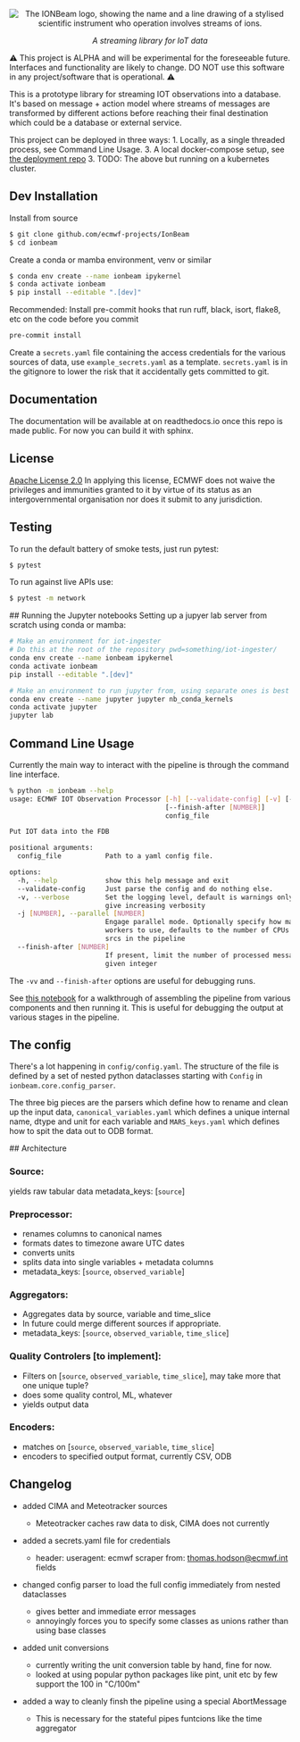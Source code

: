 
<p align="center">
    <img alt="The IONBeam logo, showing the name and a line drawing of a stylised scientific instrument who operation involves streams of ions."src="https://github.com/ecmwf-projects/iot-ingester/blob/ac8c020bda2a1143d0c4ffb6a29ff58eb0e2c790/ionbeam.png">
</p>
<p align="center">
    <em>A streaming library for IoT data</em>
</p>

:warning: This project is ALPHA and will be experimental for the foreseeable future. Interfaces and functionality are likely to change. DO NOT use this software in any project/software that is operational. :warning:

This is a prototype library for streaming IOT observations into a database. It's based on message + action model where streams of messages are transformed by different actions before reaching their final destination which could be a database or external service.

This project can be deployed in three ways:
    1. Locally, as a single threaded process, see Command Line Usage.
    3. A local docker-compose setup, see [the deployment repo](https://github.com/ecmwf-projects/iot-ingester-deployment)
    3. TODO: The above but running on a kubernetes cluster.

## Dev Installation

Install from source
```sh
$ git clone github.com/ecmwf-projects/IonBeam
$ cd ionbeam
```

Create a conda or mamba environment, venv or similar
```sh
$ conda env create --name ionbeam ipykernel
$ conda activate ionbeam
$ pip install --editable ".[dev]"
```

Recommended: Install pre-commit hooks that run ruff, black, isort, flake8, etc on the code before you commit
```sh
pre-commit install
```

Create a `secrets.yaml` file containing the access credentials for the various sources of data, use `example_secrets.yaml` as a template. `secrets.yaml` is in the gitignore to lower the risk that it accidentally gets committed to git.


## Documentation

The documentation will be available at on readthedocs.io once this repo is made public. For now you can build it with sphinx.

## License

[Apache License 2.0](LICENSE) In applying this license, ECMWF does not waive the privileges and immunities
granted to it by virtue of its status as an intergovernmental organisation nor does it submit to any jurisdiction.



## Testing
To run the default battery of smoke tests, just run pytest:
```sh
$ pytest
```

To run against live APIs use:
```sh
$ pytest -m network
```

## Running the Jupyter notebooks
Setting up a jupyer lab server from scratch using conda or mamba:

```sh
# Make an environment for iot-ingester
# Do this at the root of the repository pwd=something/iot-ingester/
conda env create --name ionbeam ipykernel
conda activate ionbeam
pip install --editable ".[dev]"

# Make an environment to run jupyter from, using separate ones is best practice
conda env create --name jupyter jupyter nb_conda_kernels 
conda activate jupyter
jupyter lab
```


## Command Line Usage
Currently the main way to interact with the pipeline is through the command line interface.
```bash
% python -m ionbeam --help
usage: ECMWF IOT Observation Processor [-h] [--validate-config] [-v] [-j [NUMBER]]
                                       [--finish-after [NUMBER]]
                                       config_file

Put IOT data into the FDB

positional arguments:
  config_file           Path to a yaml config file.

options:
  -h, --help            show this help message and exit
  --validate-config     Just parse the config and do nothing else.
  -v, --verbose         Set the logging level, default is warnings only, -v and -vv
                        give increasing verbosity
  -j [NUMBER], --parallel [NUMBER]
                        Engage parallel mode. Optionally specify how many parallel
                        workers to use, defaults to the number of CPUs + the number of
                        srcs in the pipeline
  --finish-after [NUMBER]
                        If present, limit the number of processed messages to 1 or the
                        given integer
```
The `-vv` and `--finish-after` options are useful for debugging runs.

See [this notebook](examples/notebooks/run_the_pipeline_manually.ipynb) for a walkthrough of assembling the pipeline from various components and then running it. This is useful for debugging the output at various stages in the pipeline.

## The config
There's a lot happening in `config/config.yaml`. The structure of the file is defined by a set of nested python dataclasses starting with `Config` in `ionbeam.core.config_parser`.

The three big pieces are the parsers which define how to rename and clean up the input data, `canonical_variables.yaml` which defines a unique internal name, dtype and unit for each variable and `MARS_keys.yaml` which defines how to spit the data out to ODB format.

## Architecture

### Source:
yields raw tabular data
metadata_keys: [`source`]

### Preprocessor:
- renames columns to canonical names
- formats dates to timezone aware UTC dates
- converts units
- splits data into single variables + metadata columns
- metadata_keys: [`source`, `observed_variable`]

### Aggregators:
- Aggregates data by source, variable and time_slice
- In future could merge different sources if appropriate.
- metadata_keys: [`source`, `observed_variable`, `time_slice`]

### Quality Controlers [to implement]:
- Filters on [`source`, `observed_variable`, `time_slice`], may take more that one unique tuple?
- does some quality control, ML, whatever
- yields output data

### Encoders:
- matches on [`source`, `observed_variable`, `time_slice`]
- encoders to specified output format, currently CSV, ODB

## Changelog

- added CIMA and Meteotracker sources
    - Meteotracker caches raw data to disk, CIMA does not currently

- added a secrets.yaml file for credentials
    - header: useragent: ecmwf scraper from: thomas.hodson@ecmwf.int fields

- changed config parser to load the full config immediately from nested dataclasses
    - gives better and immediate error messages
    - annoyingly forces you to specify some classes as unions rather than using base classes

- added unit conversions
    - currently writing the unit conversion table by hand, fine for now.
    - looked at using popular python packages like pint, unit etc by  few support the 100 in "C/100m"

- added a way to cleanly finsh the pipeline using a special AbortMessage
    - This is necessary for the stateful pipes funtcions like the time aggregator
